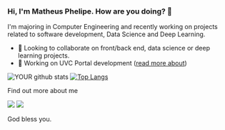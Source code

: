 ### Hi, I'm Matheus Phelipe. How are you doing? 👋
I'm majoring in Computer Engineering and recently working on projects related to software development, Data Science and Deep Learning.


- 🤝 Looking to collaborate on front/back end, data science or deep learning projects. 
- 🔭  Working on UVC Portal development ([read more about](https://umavidacomcristo.netlify.app/))


  
 ![YOUR github stats](https://github-readme-stats.vercel.app/api?username=matheusphalves&theme=dark)
[![Top Langs](https://github-readme-stats.vercel.app/api/top-langs/?username=matheusphalves&layout=compact&theme=dark)](https://github.com/matheusphalves/github-readme-stats)

Find out more about me
 
[<img src="https://img.shields.io/badge/linkedin-%230077B5.svg?&style=for-the-badge&logo=linkedin&logoColor=white" />](https://www.linkedin.com/in/matheusphalves/)
[<img src = "https://img.shields.io/badge/instagram-%23E4405F.svg?&style=for-the-badge&logo=instagram&logoColor=white">](https://www.instagram.com/matheusphalves/)

God bless you.
